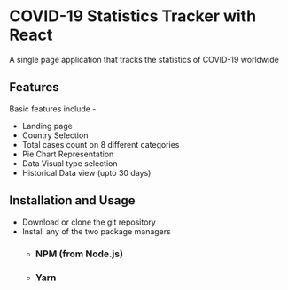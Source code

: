 # COVID-19 Statistics Tracker with React

A single page application that tracks the statistics of COVID-19 worldwide

## Features
Basic features include -

- Landing page
- Country Selection
- Total cases count on 8 different categories
- Pie Chart Representation
- Data Visual type selection
- Historical Data view (upto 30 days)

## Installation and Usage
 - Download or clone the git repository
 - Install any of the two package managers
   - ### NPM (from Node.js)
   - ### Yarn 
 


